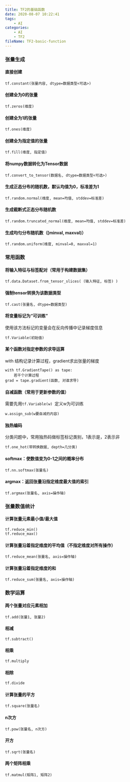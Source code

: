 ```yaml
---
title: TF2的基础函数
date: 2020-08-07 10:22:41
tags:
	- AI
categories:
	- AI
	- TF2
fileName: TF2-basic-function
---
```




### 张量生成

#### 直接创建

```
tf.constant(张量内容, dtype=数据类型<可选>)
```

#### 创建全为0的张量

```
tf.zeros(维度)
```



#### 创建全为1的张量

```
tf.ones(维度)
```

#### 创建全为指定值的张量

```
tf.fill(维度, 指定值)
```



#### 将numpy数据转化为Tensor数据

```
tf.convert_to_tensor(数据名, dtype=数据类型<可选>)
```



#### 生成正态分布的随机数，默认均值为0，标准差为1

```
tf.random.normal(维度, mean=均值, stddev=标准差)
```



#### 生成截断式正态分布随机数

```
tf.random.truncated_normal(维度, mean=均值, stddev=标准差)
```

#### 生成均匀分布随机数（[minval, maxval)）

```
tf.random.uniform(维度, minval=0, maxval=1)
```



### 常用函数

#### 将输入特征与标签配对（常用于构建数据集）

```
tf.data.Dataset.from_tensor_slices( (输入特征, 标签) )
```



#### 强制tensor转换为该数据类型

```
tf.cast(张量名, dtype=数据类型)
```



#### 将变量标记为“可训练”

使用该方法标记的变量会在反向传播中记录梯度信息

```
tf.Variable(初始值)
```





#### 某个函数对指定参数的求导运算

with 结构记录计算过程，gradient求出张量的梯度

```
with tf.GradientTape() as tape:
    若干个计算过程
grad = tape.gradient(函数, 对谁求导)
```



#### 自减函数（常用于更新参数的值）

需要先用`tf.Variable(w) `定义w为可训练

```
w.assign_sub(w要自减的内容)
```



#### 独热编码

分类问题中，常用独热码做标签标记类别，1表示是，2表示非

```
tf.one_hot(带转换数据, depth=几分类)
```



#### softmax：使数值变为0-1之间的概率分布

```
tf.nn.softmax(张量名)
```



#### argmax：返回张量沿指定维度最大值的索引

```
tf.argmax(张量名, axis=操作轴)
```







### 张量数值统计

#### 计算张量元素最小值/最大值

```
tf.reduce_min()
tf.reduce_max()
```

#### 计算张量沿着指定维度的平均值（不指定维度对所有操作）

```
tf.reduce_mean(张量名, axis=操作轴)
```

#### 计算张量沿着指定维度的和

```
tf.reduce_sum(张量名, axis=操作轴)
```



### 数学运算

#### 两个张量对应元素相加

```
tf.add(张量1, 张量2)
```

#### 相减

```
tf.subtract()
```

#### 相乘

```
tf.multiply
```



#### 相除

```
tf.divide
```



#### 计算张量的平方

```
tf.square(张量名)
```

#### n次方

```
tf.pow(张量名, n次方)
```

#### 开方

```
tf.sqrt(张量名)
```

#### 两个矩阵相乘

```
tf.matmul(矩阵1, 矩阵2)
```
